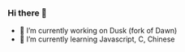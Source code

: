### Hi there 👋
- 🔭 I’m currently working on Dusk (fork of Dawn)
- 🌱 I’m currently learning Javascript, C, Chinese
